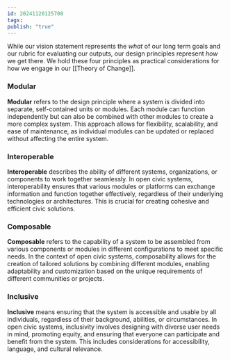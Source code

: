 ```yaml
---
id: 20241120125708
tags: 
publish: "true"
---
```

While our vision statement represents the _what_ of our long term goals and our rubric for evaluating our outputs, our design principles represent _how_ we get there. We hold these four principles as practical considerations for how we engage in our [[Theory of Change]].

### Modular

**Modular** refers to the design principle where a system is divided into separate, self-contained units or modules. Each module can function independently but can also be combined with other modules to create a more complex system. This approach allows for flexibility, scalability, and ease of maintenance, as individual modules can be updated or replaced without affecting the entire system.

### Interoperable

**Interoperable** describes the ability of different systems, organizations, or components to work together seamlessly. In open civic systems, interoperability ensures that various modules or platforms can exchange information and function together effectively, regardless of their underlying technologies or architectures. This is crucial for creating cohesive and efficient civic solutions.

### Composable

**Composable** refers to the capability of a system to be assembled from various components or modules in different configurations to meet specific needs. In the context of open civic systems, composability allows for the creation of tailored solutions by combining different modules, enabling adaptability and customization based on the unique requirements of different communities or projects.

### Inclusive

**Inclusive** means ensuring that the system is accessible and usable by all individuals, regardless of their background, abilities, or circumstances. In open civic systems, inclusivity involves designing with diverse user needs in mind, promoting equity, and ensuring that everyone can participate and benefit from the system. This includes considerations for accessibility, language, and cultural relevance.